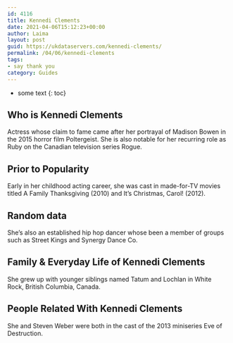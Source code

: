 ```yaml
---
id: 4116
title: Kennedi Clements
date: 2021-04-06T15:12:23+00:00
author: Laima
layout: post
guid: https://ukdataservers.com/kennedi-clements/
permalink: /04/06/kennedi-clements
tags:
- say thank you
category: Guides
---
```


* some text
{: toc}


## Who is Kennedi Clements
                  
                  
                  
Actress whose claim to fame came after her portrayal of Madison Bowen in the 2015 horror film Poltergeist. She is also notable for her recurring role as Ruby on the Canadian television series Rogue. 
                  
              
            
              
            
                
                
                
## Prior to Popularity
                  
                  
                  
Early in her childhood acting career, she was cast in made-for-TV movies titled A Family Thanksgiving (2010) and It&#8217;s Christmas, Carol! (2012).
                  
              
            
              
            
                
                
                
## Random data
                  
                  
                  
She&#8217;s also an established hip hop dancer whose been a member of groups such as Street Kings and Synergy Dance Co.
                  
              
            
              
            
                
                
                
## Family & Everyday Life of Kennedi Clements
                  
                  
                  
She grew up with younger siblings named Tatum and Lochlan in White Rock, British Columbia, Canada.
                  
              
            
              
            
                
                
                
## People Related With Kennedi Clements
                  
                  
                  
She and Steven Weber were both in the cast of the 2013 miniseries Eve of Destruction.
                  
              
            
              
            
                
              
            
              
              
            
            
              
            
          
          
          
